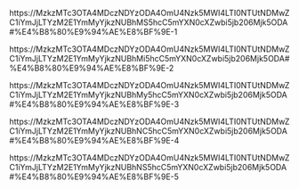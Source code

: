 ﻿https://MzkzMTc3OTA4MDczNDYzODA4OmU4Nzk5MWI4LTI0NTUtNDMwZC1iYmJjLTYzM2E1YmMyYjkzNUBhMS5hcC5mYXN0cXZwbi5jb206Mjk5ODA#%E4%B8%80%E9%94%AE%E8%BF%9E-1

https://MzkzMTc3OTA4MDczNDYzODA4OmU4Nzk5MWI4LTI0NTUtNDMwZC1iYmJjLTYzM2E1YmMyYjkzNUBhMi5hcC5mYXN0cXZwbi5jb206Mjk5ODA#%E4%B8%80%E9%94%AE%E8%BF%9E-2

https://MzkzMTc3OTA4MDczNDYzODA4OmU4Nzk5MWI4LTI0NTUtNDMwZC1iYmJjLTYzM2E1YmMyYjkzNUBhMy5hcC5mYXN0cXZwbi5jb206Mjk5ODA#%E4%B8%80%E9%94%AE%E8%BF%9E-3

https://MzkzMTc3OTA4MDczNDYzODA4OmU4Nzk5MWI4LTI0NTUtNDMwZC1iYmJjLTYzM2E1YmMyYjkzNUBhNC5hcC5mYXN0cXZwbi5jb206Mjk5ODA#%E4%B8%80%E9%94%AE%E8%BF%9E-4

https://MzkzMTc3OTA4MDczNDYzODA4OmU4Nzk5MWI4LTI0NTUtNDMwZC1iYmJjLTYzM2E1YmMyYjkzNUBhNS5hcC5mYXN0cXZwbi5jb206Mjk5ODA#%E4%B8%80%E9%94%AE%E8%BF%9E-5